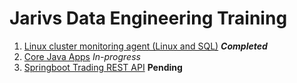 # Jarivs Data Engineering Training
1. [Linux cluster monitoring agent (Linux and SQL)](./linux_sql/README.md) ***Completed***
2. [Core Java Apps](./core_java/README.md) *In-progress*
3. [Springboot Trading REST API](./springboot/README.md) **Pending**
